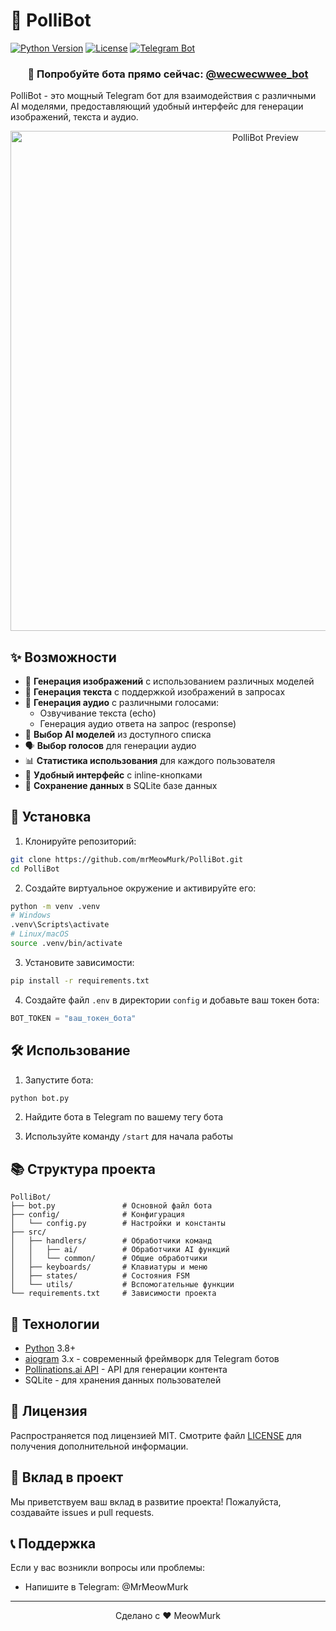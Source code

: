 # 🤖 PolliBot

[![Python Version](https://img.shields.io/badge/python-3.13-blue.svg)](https://www.python.org/)
[![License](https://img.shields.io/badge/license-MIT-green.svg)](LICENSE)
[![Telegram Bot](https://img.shields.io/badge/telegram-bot-blue.svg)](https://t.me/wecwecwwee_bot)

<div align="center">
  <h3>🚀 Попробуйте бота прямо сейчас: <a href="https://t.me/wecwecwwee_bot">@wecwecwwee_bot</a></h3>
</div>

PolliBot - это мощный Telegram бот для взаимодействия с различными AI моделями, предоставляющий удобный интерфейс для генерации изображений, текста и аудио.

<div align="center">
  <img src="preview.gif" alt="PolliBot Preview" width="800"/>
</div>

## ✨ Возможности

- 🎨 **Генерация изображений** с использованием различных моделей
- 📝 **Генерация текста** с поддержкой изображений в запросах
- 🎵 **Генерация аудио** с различными голосами:
  - Озвучивание текста (echo)
  - Генерация аудио ответа на запрос (response)
- 🔄 **Выбор AI моделей** из доступного списка
- 🗣 **Выбор голосов** для генерации аудио
- 📊 **Статистика использования** для каждого пользователя
- 🎯 **Удобный интерфейс** с inline-кнопками
- 💾 **Сохранение данных** в SQLite базе данных

## 🚀 Установка

1. Клонируйте репозиторий:
```bash
git clone https://github.com/mrMeowMurk/PolliBot.git
cd PolliBot
```

2. Создайте виртуальное окружение и активируйте его:
```bash
python -m venv .venv
# Windows
.venv\Scripts\activate
# Linux/macOS
source .venv/bin/activate
```

3. Установите зависимости:
```bash
pip install -r requirements.txt
```

4. Создайте файл `.env` в директории `config` и добавьте ваш токен бота:
```python
BOT_TOKEN = "ваш_токен_бота"
```

## 🛠 Использование

1. Запустите бота:
```bash
python bot.py
```

2. Найдите бота в Telegram по вашему тегу бота

3. Используйте команду `/start` для начала работы

## 📚 Структура проекта

```
PolliBot/
├── bot.py               # Основной файл бота
├── config/              # Конфигурация
│   └── config.py        # Настройки и константы
├── src/
│   ├── handlers/        # Обработчики команд
│   │   ├── ai/          # Обработчики AI функций
│   │   └── common/      # Общие обработчики
│   ├── keyboards/       # Клавиатуры и меню
│   ├── states/          # Состояния FSM
│   └── utils/           # Вспомогательные функции
└── requirements.txt     # Зависимости проекта
```

## 🔧 Технологии

- [Python](https://www.python.org/) 3.8+
- [aiogram](https://docs.aiogram.dev/) 3.x - современный фреймворк для Telegram ботов
- [Pollinations.ai API](https://pollinations.ai/) - API для генерации контента
- SQLite - для хранения данных пользователей

## 📝 Лицензия

Распространяется под лицензией MIT. Смотрите файл [LICENSE](LICENSE) для получения дополнительной информации.

## 🤝 Вклад в проект

Мы приветствуем ваш вклад в развитие проекта! Пожалуйста, создавайте issues и pull requests. 

## 📞 Поддержка

Если у вас возникли вопросы или проблемы:
- Напишите в Telegram: @MrMeowMurk

---

<div align="center">
Сделано с ❤️ MeowMurk
</div>
